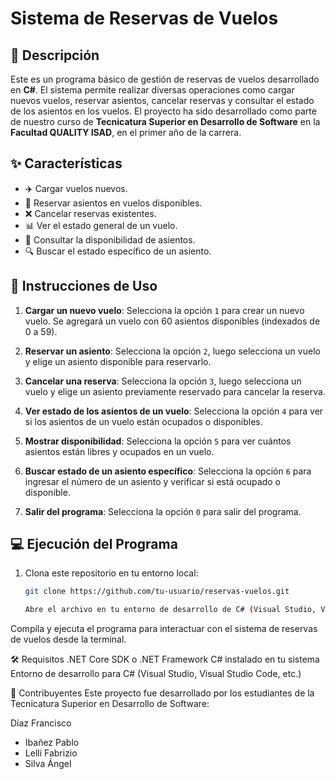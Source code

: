 # Sistema de Reservas de Vuelos

## 📄 Descripción

Este es un programa básico de gestión de reservas de vuelos desarrollado en **C#**. El sistema permite realizar diversas operaciones como cargar nuevos vuelos, reservar asientos, cancelar reservas y consultar el estado de los asientos en los vuelos. El proyecto ha sido desarrollado como parte de nuestro curso de **Tecnicatura Superior en Desarrollo de Software** en la **Facultad QUALITY ISAD**, en el primer año de la carrera.

## ✨ Características

- ✈️ Cargar vuelos nuevos.
- 💺 Reservar asientos en vuelos disponibles.
- ❌ Cancelar reservas existentes.
- 📊 Ver el estado general de un vuelo.
- 📝 Consultar la disponibilidad de asientos.
- 🔍 Buscar el estado específico de un asiento.

## 🚀 Instrucciones de Uso

1. **Cargar un nuevo vuelo**: Selecciona la opción `1` para crear un nuevo vuelo. Se agregará un vuelo con 60 asientos disponibles (indexados de 0 a 59).
   
2. **Reservar un asiento**: Selecciona la opción `2`, luego selecciona un vuelo y elige un asiento disponible para reservarlo.

3. **Cancelar una reserva**: Selecciona la opción `3`, luego selecciona un vuelo y elige un asiento previamente reservado para cancelar la reserva.

4. **Ver estado de los asientos de un vuelo**: Selecciona la opción `4` para ver si los asientos de un vuelo están ocupados o disponibles.

5. **Mostrar disponibilidad**: Selecciona la opción `5` para ver cuántos asientos están libres y ocupados en un vuelo.

6. **Buscar estado de un asiento específico**: Selecciona la opción `6` para ingresar el número de un asiento y verificar si está ocupado o disponible.

7. **Salir del programa**: Selecciona la opción `0` para salir del programa.

## 💻 Ejecución del Programa

1. Clona este repositorio en tu entorno local:

   ```bash
   git clone https://github.com/tu-usuario/reservas-vuelos.git

   Abre el archivo en tu entorno de desarrollo de C# (Visual Studio, Visual Studio Code, etc.).

Compila y ejecuta el programa para interactuar con el sistema de reservas de vuelos desde la terminal.

🛠️ Requisitos
.NET Core SDK o .NET Framework
C# instalado en tu sistema
Entorno de desarrollo para C# (Visual Studio, Visual Studio Code, etc.)

👥 Contribuyentes
Este proyecto fue desarrollado por los estudiantes de la Tecnicatura Superior en Desarrollo de Software:

Díaz Francisco 
 - Ibañez Pablo 
 - Lelli Fabrizio
 - Silva Ángel
   
